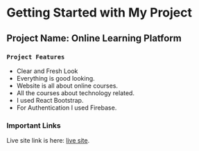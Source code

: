 # Getting Started with My Project


## Project Name: Online Learning Platform


### `Project Features`
- Clear and Fresh Look
- Everything is good looking.
- Website is all about online courses.
- All the courses about technology related.
- I used React Bootstrap.
- For Authentication I used Firebase.


### Important Links

Live site link is here: [live site](https://online-learning-platform-a22c8.web.app/).








